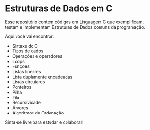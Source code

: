 # Estruturas de Dados em C

Esse repositório contem códigos em Linguagem C que exemplificam, testam e implementam Estruturas de Dados comuns da programação.

Aqui você vai encontrar:

- Sintaxe do C
- Tipos de dados
- Operações e operadores
- Loops
- Funções
- Listas lineares
- Lista duplamente encadeadas
- Listas circulares
- Ponteiros
- Pilha
- Fila
- Recursividade
- Árvores
- Algoritmos de Ordenação

Sinta-se livre para estudar e colaborar!
